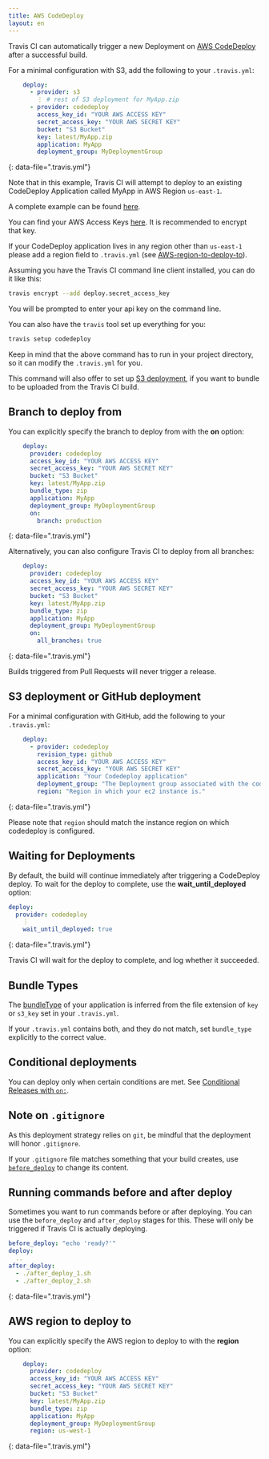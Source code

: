 ```yaml
---
title: AWS CodeDeploy
layout: en
---
```


Travis CI can automatically trigger a new Deployment on [AWS CodeDeploy](http://aws.amazon.com/documentation/codedeploy/) after a successful build.

For a minimal configuration with S3, add the following to your `.travis.yml`:

```yaml
    deploy:
      - provider: s3
        ⋮ # rest of S3 deployment for MyApp.zip
      - provider: codedeploy
        access_key_id: "YOUR AWS ACCESS KEY"
        secret_access_key: "YOUR AWS SECRET KEY"
        bucket: "S3 Bucket"
        key: latest/MyApp.zip
        application: MyApp
        deployment_group: MyDeploymentGroup
```

{: data-file=".travis.yml"}

Note that in this example, Travis CI will attempt to deploy to an existing CodeDeploy Application called MyApp in AWS Region `us-east-1`.  

A complete example can be found [here](https://github.com/travis-ci/cat-party/blob/master/.travis.yml).

You can find your AWS Access Keys [here](https://console.aws.amazon.com/iam/home?#security_credential). It is recommended to encrypt that key.

If your CodeDeploy application lives in any region other than `us-east-1` please add a region field to `.travis.yml` (see [AWS-region-to-deploy-to](/user/deployment/codedeploy#aws-region-to-deploy-to)).

Assuming you have the Travis CI command line client installed, you can do it like this:

```bash
travis encrypt --add deploy.secret_access_key
```

You will be prompted to enter your api key on the command line.

You can also have the `travis` tool set up everything for you:

```bash
travis setup codedeploy
```

Keep in mind that the above command has to run in your project directory, so it can modify the `.travis.yml` for you.

This command will also offer to set up [S3 deployment](/user/deployment/s3/), if you want to bundle to be uploaded from the Travis CI build.

## Branch to deploy from

You can explicitly specify the branch to deploy from with the **on** option:

```yaml
    deploy:
      provider: codedeploy
      access_key_id: "YOUR AWS ACCESS KEY"
      secret_access_key: "YOUR AWS SECRET KEY"
      bucket: "S3 Bucket"
      key: latest/MyApp.zip
      bundle_type: zip
      application: MyApp
      deployment_group: MyDeploymentGroup
      on:
        branch: production
```

{: data-file=".travis.yml"}

Alternatively, you can also configure Travis CI to deploy from all branches:

```yaml
    deploy:
      provider: codedeploy
      access_key_id: "YOUR AWS ACCESS KEY"
      secret_access_key: "YOUR AWS SECRET KEY"
      bucket: "S3 Bucket"
      key: latest/MyApp.zip
      bundle_type: zip
      application: MyApp
      deployment_group: MyDeploymentGroup
      on:
        all_branches: true
```

{: data-file=".travis.yml"}

Builds triggered from Pull Requests will never trigger a release.

## S3 deployment or GitHub deployment

For a minimal configuration with GitHub, add the following to your `.travis.yml`:

```yaml
    deploy:
      - provider: codedeploy
        revision_type: github
        access_key_id: "YOUR AWS ACCESS KEY"
        secret_access_key: "YOUR AWS SECRET KEY"
        application: "Your Codedeploy application"
        deployment_group: "The Deployment group associated with the codedeploy application"
        region: "Region in which your ec2 instance is."
```

{: data-file=".travis.yml"}

Please note that `region` should match the instance region on which codedeploy is configured.

## Waiting for Deployments

By default, the build will continue immediately after triggering a CodeDeploy deploy. To wait for the deploy to complete, use the **wait_until_deployed** option:

```yaml
deploy:
  provider: codedeploy
    ⋮
    wait_until_deployed: true
```

{: data-file=".travis.yml"}

Travis CI will wait for the deploy to complete, and log whether it succeeded.

## Bundle Types

The [bundleType](http://docs.aws.amazon.com/codedeploy/latest/APIReference/API_S3Location.html#CodeDeploy-Type-S3Location-bundleType) of your application is inferred from the file extension of `key` or `s3_key` set in your `.travis.yml`.

If your `.travis.yml` contains both, and they do not match, set `bundle_type` explicitly to the correct value.

## Conditional deployments

You can deploy only when certain conditions are met.
See [Conditional Releases with `on:`](/user/deployment#conditional-releases-with-on).

## Note on `.gitignore`

As this deployment strategy relies on `git`, be mindful that the deployment will
honor `.gitignore`.

If your `.gitignore` file matches something that your build creates, use
[`before_deploy`](#Running-commands-before-and-after-deploy) to change
its content.

## Running commands before and after deploy

Sometimes you want to run commands before or after deploying. You can use the `before_deploy` and `after_deploy` stages for this. These will only be triggered if Travis CI is actually deploying.

```yaml
before_deploy: "echo 'ready?'"
deploy:
  ..
after_deploy:
  - ./after_deploy_1.sh
  - ./after_deploy_2.sh
```

{: data-file=".travis.yml"}

## AWS region to deploy to

You can explicitly specify the AWS region to deploy to with the **region** option:

```yaml
    deploy:
      provider: codedeploy
      access_key_id: "YOUR AWS ACCESS KEY"
      secret_access_key: "YOUR AWS SECRET KEY"
      bucket: "S3 Bucket"
      key: latest/MyApp.zip
      bundle_type: zip
      application: MyApp
      deployment_group: MyDeploymentGroup
      region: us-west-1
```

{: data-file=".travis.yml"}
